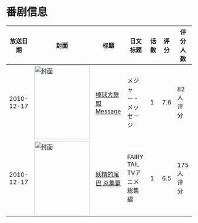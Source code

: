 # 番剧信息

|放送日期|封面|标题|日文标题|话数|评分|评分人数|
|---|---|---|---|---|---|---|
|2010-12-17|<img src="//lain.bgm.tv/pic/cover/c/a2/24/10966_OLCm7.jpg" alt="封面" style="width:150px;height:200px;object-fit:cover;">|[棒球大联盟Message](https://bangumi.tv/subject/10966)|メジャー・メッセージ|1|7.6|82人评分|
|2010-12-17|<img src="//lain.bgm.tv/pic/cover/c/e1/65/16140_uhBrc.jpg" alt="封面" style="width:150px;height:200px;object-fit:cover;">|[妖精的尾巴 总集篇](https://bangumi.tv/subject/16140)|FAIRY TAIL TVアニメ総集編|1|6.5|175人评分|
